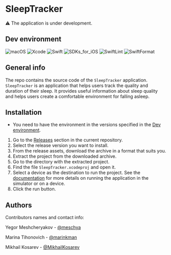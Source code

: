 # SleepTracker

⚠️ The application is under development.

## Dev environment

![macOS](https://img.shields.io/badge/macOS-13.3.1-311B6B)
![Xcode](https://img.shields.io/badge/Xcode-14.3-91FFB6)
![Swift](https://img.shields.io/badge/Swift-5.8-9D91FF)
![SDKs_for_iOS](https://img.shields.io/badge/SDKs%20for%20iOS-16.0-F3FF91)
![SwiftLint](https://img.shields.io/badge/SwiftLint-0.51.0-3828B7)
![SwiftFormat](https://img.shields.io/badge/SwiftFormat-0.51.7-FFBDF7)

## General info

The repo contains the source code of the `SleepTracker` application.
`SleepTracker` is an application that helps users track the quality and duration of their sleep. It provides useful information about sleep quality and helps users create a comfortable environment for falling asleep. 

## Installation

- You need to have the environment in the versions specified in the [Dev environment](#dev-environment).

1. Go to the [Releases](https://github.com/ios-course/swiftcowboys-team-project/releases) section in the current repository.
2. Select the release version you want to install.
3. From the release assets, download the archive in a format that suits you.
4. Extract the project from the downloaded archive.
5. Go to the directory with the extracted project.
6. Find the file `SleepTracker.xcodeproj` and open it.
7. Select a device as the destination to run the project. See the [documentation](https://developer.apple.com/documentation/xcode/running-your-app-in-simulator-or-on-a-device) for more details on running the application in the simulator or on a device.
8. Click the run button.

## Authors

Contributors names and contact info:

Yegor Meshcheryakov - [@meschya](https://github.com/meschya)

Marina Tihonovich - [@marinkman](https://github.com/marinkman)

Mikhail Kosarev - [@MikhailKosarev](https://github.com/MikhailKosarev)
